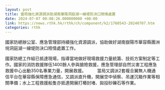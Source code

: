 ```yaml
---
layout: post
title: 當局強化資源調派助湖南華陽洞庭湖一線堤防決口險情處置
date: 2024-07-07 00:08:26.000000000 +08:00
link: https://news.rthk.hk/rthk/ch/component/k2/1760543-20240707.htm
categories: rthk
---
```


國家防總辦公室、應急管理部持續強化資源調派，協助做好湖南嶽陽市華容縣團洲垸洞庭湖一線堤防決口險情處置工作。

國家防總工作組已抵達現場，指導當地做好現場救援力量統籌、技術方案制定等工作。國家的消防救援隊伍1400餘人參與搶險救援，應急管理部自然災害工程應急救援中心出動350名專業力量，開展救援。
　　
當局又調派2套複合翼無人機通信平台在華容縣保障應急通信，又調派直升機，開展空中偵察、吊運沉箱作業等相關準備；水上工程救援船隻亦抵達開展打樁封堵、拋投砂礫石等作業。
